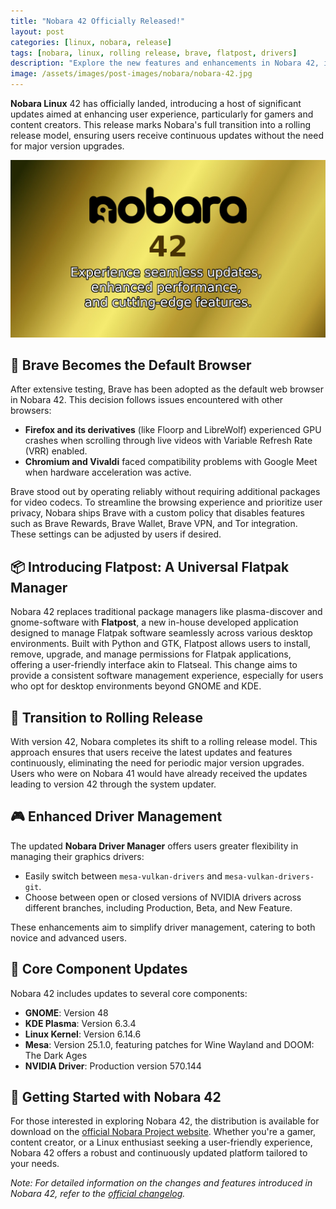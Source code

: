 ```yaml
---
title: "Nobara 42 Officially Released!"
layout: post
categories: [linux, nobara, release]
tags: [nobara, linux, rolling release, brave, flatpost, drivers]
description: "Explore the new features and enhancements in Nobara 42, including Brave as the default browser, the introduction of Flatpost, and improved driver management."
image: /assets/images/post-images/nobara/nobara-42.jpg
---
```


**Nobara Linux** 42 has officially landed, introducing a host of significant updates aimed at enhancing user experience, particularly for gamers and content creators. This release marks Nobara's full transition into a rolling release model, ensuring users receive continuous updates without the need for major version upgrades.

![Nobara 42 featured image](/assets/images/post-images/nobara/nobara-42.jpg)

## 🦁 Brave Becomes the Default Browser

After extensive testing, Brave has been adopted as the default web browser in Nobara 42. This decision follows issues encountered with other browsers:

- **Firefox and its derivatives** (like Floorp and LibreWolf) experienced GPU crashes when scrolling through live videos with Variable Refresh Rate (VRR) enabled.
- **Chromium and Vivaldi** faced compatibility problems with Google Meet when hardware acceleration was active.

Brave stood out by operating reliably without requiring additional packages for video codecs. To streamline the browsing experience and prioritize user privacy, Nobara ships Brave with a custom policy that disables features such as Brave Rewards, Brave Wallet, Brave VPN, and Tor integration. These settings can be adjusted by users if desired.

## 📦 Introducing Flatpost: A Universal Flatpak Manager

Nobara 42 replaces traditional package managers like plasma-discover and gnome-software with **Flatpost**, a new in-house developed application designed to manage Flatpak software seamlessly across various desktop environments. Built with Python and GTK, Flatpost allows users to install, remove, upgrade, and manage permissions for Flatpak applications, offering a user-friendly interface akin to Flatseal. This change aims to provide a consistent software management experience, especially for users who opt for desktop environments beyond GNOME and KDE.

## 🔄 Transition to Rolling Release

With version 42, Nobara completes its shift to a rolling release model. This approach ensures that users receive the latest updates and features continuously, eliminating the need for periodic major version upgrades. Users who were on Nobara 41 would have already received the updates leading to version 42 through the system updater.


## 🎮 Enhanced Driver Management

The updated **Nobara Driver Manager** offers users greater flexibility in managing their graphics drivers:

- Easily switch between `mesa-vulkan-drivers` and `mesa-vulkan-drivers-git`.
- Choose between open or closed versions of NVIDIA drivers across different branches, including Production, Beta, and New Feature.

These enhancements aim to simplify driver management, catering to both novice and advanced users.


## 🧱 Core Component Updates

Nobara 42 includes updates to several core components:

- **GNOME**: Version 48
- **KDE Plasma**: Version 6.3.4
- **Linux Kernel**: Version 6.14.6
- **Mesa**: Version 25.1.0, featuring patches for Wine Wayland and DOOM: The Dark Ages
- **NVIDIA Driver**: Production version 570.144

## 🚀 Getting Started with Nobara 42

For those interested in exploring Nobara 42, the distribution is available for download on the [official Nobara Project website](https://nobaraproject.org/). Whether you're a gamer, content creator, or a Linux enthusiast seeking a user-friendly experience, Nobara 42 offers a robust and continuously updated platform tailored to your needs.

*Note: For detailed information on the changes and features introduced in Nobara 42, refer to the [official changelog](https://nobaraproject.org/category/changelog/).*
